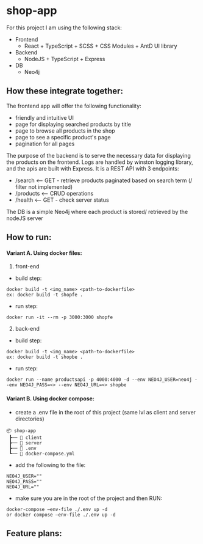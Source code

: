 # shop-app
For this project I am using the following stack:
* Frontend
  * React + TypeScript + SCSS + CSS Modules + AntD UI library
* Backend
  * NodeJS + TypeScript + Express
* DB
  * Neo4j

## How these integrate together:
The frontend app will offer the following functionality:
* friendly and intuitive UI
* page for displaying searched products by title
* page to browse all products in the shop
* page to see a specific product's page
* pagination for all pages

The purpose of the backend is to serve the necessary data for displaying the products on the frontend. Logs are handled by winston logging library, and the apis are built with Express. It is a REST API with 3 endpoints:
* /search   <-- GET - retrieve products paginated based on search term (/ filter not implemented)
* /products <-- CRUD operations
* /health   <-- GET - check server status

The DB is a simple Neo4j where each product is stored/ retrieved by the nodeJS server

## How to run:
#### Variant A. Using docker files:
1. front-end
* build step:
```
docker build -t <img_name> <path-to-dockerfile>
ex: docker build -t shopfe .
```
* run step:
```
docker run -it --rm -p 3000:3000 shopfe
```
2. back-end
* build step:
```
docker build -t <img_name> <path-to-dockerfile>
ex: docker build -t shopbe .
```
* run step:
```
docker run --name productsapi -p 4000:4000 -d --env NEO4J_USER=neo4j --env NEO4J_PASS=<> --env NEO4J_URL=<> shopbe
```

#### Variant B. Using docker compose:
* create a .env file in the root of this project (same lvl as client and server directories)
```
📦 shop-app
 ┣── 📂 client
 ┣── 📂 server
 ┣── 📜 .env
 ┗── 📜 docker-compose.yml
```
* add the following to the file:
```
NEO4J_USER=""
NEO4J_PASS=""
NEO4J_URL=""
```
* make sure you are in the root of the project and then RUN:
```
docker-compose —env-file ./.env up -d 
or docker compose —env-file ./.env up -d
```

## Feature plans:

